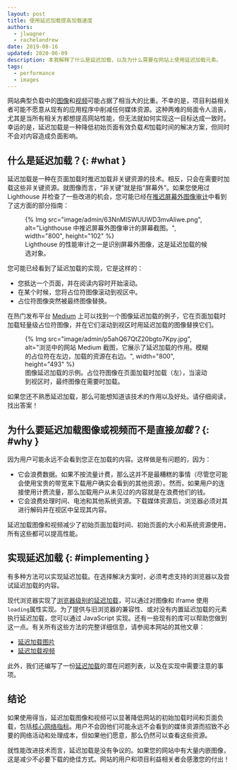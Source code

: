 ```yaml
---
layout: post
title: 使用延迟加载提高加载速度
authors:
  - jlwagner
  - rachelandrew
date: 2019-08-16
updated: 2020-06-09
description: 本我解释了什么是延迟加载，以及为什么需要在网站上使用延迟加载元素。
tags:
  - performance
  - images
---
```


网站典型负载中的[图像](http://beta.httparchive.org/reports/state-of-images?start=earliest&end=latest)和[视频](http://beta.httparchive.org/reports/page-weight#bytesVideo)可能占据了相当大的比重。不幸的是，项目利益相关者可能不愿意从现有的应用程序中削减任何媒体资源。这种两难的局面令人沮丧，尤其是当所有相关方都想提高网站性能，但无法就如何实现这一目标达成一致时。幸运的是，延迟加载是一种降低初始页面有效负载*和*加载时间的解决方案，但同时不会对内容造成负面影响。

## 什么是延迟加载？{: #what }

延迟加载是一种在页面加载时推迟加载非关键资源的技术。相反，只会在需要时加载这些非关键资源。就图像而言，“非关键”就是指“屏幕外”。如果您使用过 Lighthouse 并检查了一些改进的机会，您可能已经在[推迟屏幕外图像审计](https://developer.chrome.com/docs/lighthouse/performance/offscreen-images/)中看到了这方面的部分指南：

<figure>{% Img src="image/admin/63NnMISWUUWD3mvAliwe.png", alt="Lighthouse 中推迟屏幕外图像审计的屏幕截图。", width="800", height="102" %}<figcaption> Lighthouse 的性能审计之一是识别屏幕外图像，这是延迟加载的候选对象。</figcaption></figure>

您可能已经看到了延迟加载的实现，它是这样的：

- 您抵达一个页面，并在阅读内容时开始滚动。
- 在某个时候，您将占位符图像滚动到视区中。
- 占位符图像突然被最终图像替换。

在热门发布平台 [Medium](https://medium.com/) 上可以找到一个图像延迟加载的例子，它在页面加载时加载轻量级占位符图像，并在它们滚动到视区时用延迟加载的图像替换它们。

<figure>{% Img src="image/admin/p5ahQ67QtZ20bgto7Kpy.jpg", alt="浏览中的网站 Medium 截图，它展示了延迟加载的作用。模糊的占位符在左边，加载的资源在右边。", width="800", height="493" %}<figcaption>图像延迟加载的示例。占位符图像在页面加载时加载（左），当滚动到视区时，最终图像在需要时加载。</figcaption></figure>

如果您还不熟悉延迟加载，那么可能想知道该技术的作用以及好处。请仔细阅读，找出答案！

## 为什么要延迟加载图像或视频而不是直接*加载*？{: #why }

因为用户可能永远不会看到您正在加载的内容。这样做是有问题的，因为：

- 它会浪费数据。如果不按流量计费，那么这并不是最糟糕的事情（尽管您可能会使用宝贵的带宽来下载用户确实会看到的其他资源）。然而，如果用户的连接使用计费流量，那么加载用户从未见过的内容就是在浪费他们的钱。
- 它会浪费处理时间、电池和其他系统资源。下载媒体资源后，浏览器必须对其进行解码并在视区中呈现其内容。

延迟加载图像和视频减少了初始页面加载时间、初始页面的大小和系统资源使用，所有这些都可以提高性能。

## 实现延迟加载 {: #implementing }

有多种方法可以实现延迟加载。在选择解决方案时，必须考虑支持的浏览器以及尝试延迟加载的内容。

现代浏览器实现了[浏览器级别的延迟加载](/browser-level-image-lazy-loading/)，可以通过对图像和 iframe 使用`loading`属性实现。为了提供与旧浏览器的兼容性、或对没有内置延迟加载的元素执行延迟加载，您可以通过 JavaScript 实现。还有一些现有的库可以帮助您做到这一点。有关所有这些方法的完整详细信息，请参阅本网站的其他文章：

- [延迟加载图片](/lazy-loading-images/)
- [延迟加载视频](/lazy-loading-video/)

此外，我们还编写了一份[延迟加载](/lazy-loading-best-practices)的潜在问题列表，以及在实现中需要注意的事项。

## 结论

如果使用得当，延迟加载图像和视频可以显著降低网站的初始加载时间和页面负载，包括[核心网络指标](/vitals)。用户不会因他们可能永远不会看到的媒体资源而招致不必要的网络活动和处理成本，但如果他们愿意，那么仍然可以查看这些资源。

就性能改进技术而言，延迟加载是没有争议的。如果您的网站中有大量内嵌图像，这是减少不必要下载的绝佳方式。网站的用户和项目利益相关者会感激您的付出！
